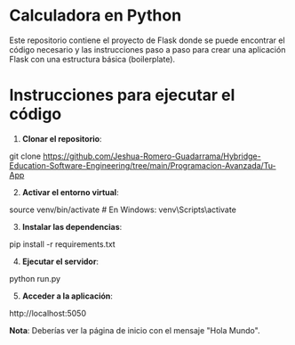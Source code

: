 # Calculadora en Python

Este repositorio contiene el proyecto de Flask donde se puede encontrar el código necesario y las instrucciones paso a paso para crear una aplicación Flask con una estructura básica (boilerplate).

# Instrucciones para ejecutar el código

1. **Clonar el repositorio**:

git clone <https://github.com/Jeshua-Romero-Guadarrama/Hybridge-Education-Software-Engineering/tree/main/Programacion-Avanzada/Tu-App>

2. **Activar el entorno virtual**:

source venv/bin/activate  # En Windows: venv\Scripts\activate

3. **Instalar las dependencias**:

pip install -r requirements.txt

4. **Ejecutar el servidor**:

python run.py

5. **Acceder a la aplicación**:

http://localhost:5050

**Nota**: Deberías ver la página de inicio con el mensaje "Hola Mundo".